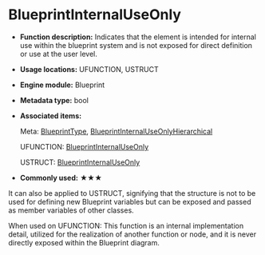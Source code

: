 # BlueprintInternalUseOnly

- **Function description:** Indicates that the element is intended for internal use within the blueprint system and is not exposed for direct definition or use at the user level.

- **Usage locations:** UFUNCTION, USTRUCT

- **Engine module:** Blueprint

- **Metadata type:** bool

- **Associated items:**

  Meta: [BlueprintType](BlueprintType.md), [BlueprintInternalUseOnlyHierarchical](BlueprintInternalUseOnlyHierarchical.md)

  UFUNCTION: [BlueprintInternalUseOnly](../../Specifier/UFUNCTION/UHT/BlueprintInternalUseOnly/BlueprintInternalUseOnly.md)

  USTRUCT: [BlueprintInternalUseOnly](../../Specifier/USTRUCT/Blueprint/BlueprintInternalUseOnly/BlueprintInternalUseOnly.md)

- **Commonly used:** ★★★

It can also be applied to USTRUCT, signifying that the structure is not to be used for defining new Blueprint variables but can be exposed and passed as member variables of other classes.

When used on UFUNCTION: This function is an internal implementation detail, utilized for the realization of another function or node, and it is never directly exposed within the Blueprint diagram.